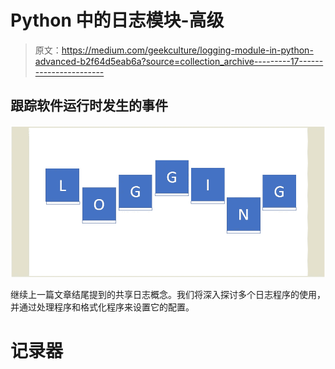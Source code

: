# Python 中的日志模块-高级

> 原文：<https://medium.com/geekculture/logging-module-in-python-advanced-b2f64d5eab6a?source=collection_archive---------17----------------------->

## 跟踪软件运行时发生的事件

![](img/a9d794c564b1c5e666406005a723229c.png)

继续上一篇文章结尾提到的共享日志概念。我们将深入探讨多个日志程序的使用，并通过处理程序和格式化程序来设置它的配置。

# 记录器